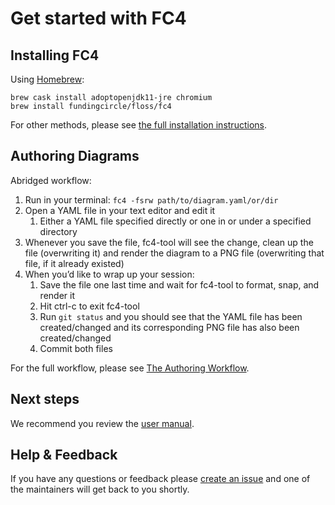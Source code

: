 # Get started with FC4

## Installing FC4

Using [Homebrew][homebrew]:

```shell
brew cask install adoptopenjdk11-jre chromium
brew install fundingcircle/floss/fc4
```

For other methods, please see [the full installation instructions][installation].


## Authoring Diagrams

Abridged workflow:

1. Run in your terminal: `fc4 -fsrw path/to/diagram.yaml/or/dir`
1. Open a YAML file in your text editor and edit it
   1. Either a YAML file specified directly or one in or under a specified directory
1. Whenever you save the file, fc4-tool will see the change, clean up the file (overwriting it) and
   render the diagram to a PNG file (overwriting that file, if it already existed)
1. When you’d like to wrap up your session:
   1. Save the file one last time and wait for fc4-tool to format, snap, and render it
   1. Hit ctrl-c to exit fc4-tool
   1. Run `git status` and you should see that the YAML file has been created/changed and its
      corresponding PNG file has also been created/changed
   1. Commit both files

For the full workflow, please see [The Authoring Workflow][authoring-workflow].


## Next steps

We recommend you review the [user manual][manual].


## Help & Feedback

If you have any questions or feedback please [create an issue][new-issue] and one of the maintainers
will get back to you shortly.


[authoring-workflow]: manual/authoring-workflow
[homebrew]: https://brew.sh/
[installation]: manual/installation
[manual]: manual/index
[new-issue]: https://github.com/FundingCircle/fc4-framework/issues/new
